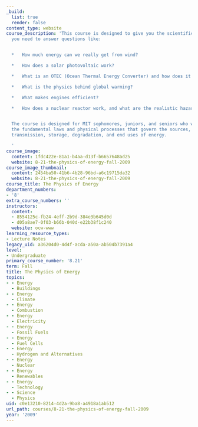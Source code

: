 ```yaml
---
_build:
  list: true
  render: false
content_type: website
course_description: 'This course is designed to give you the scientific understanding
  you need to answer questions like:


  *   How much energy can we really get from wind?

  *   How does a solar photovoltaic work?

  *   What is an OTEC (Ocean Thermal Energy Converter) and how does it work?

  *   What is the physics behind global warming?

  *   What makes engines efficient?

  *   How does a nuclear reactor work, and what are the realistic hazards?


  The course is designed for MIT sophomores, juniors, and seniors who want to understand
  the fundamental laws and physical processes that govern the sources, extraction,
  transmission, storage, degradation, and end uses of energy.

  '
course_image:
  content: 1fdc422e-81a1-b4aa-d13f-b6657648ad25
  website: 8-21-the-physics-of-energy-fall-2009
course_image_thumbnail:
  content: 2454ba50-41b6-4b28-96bd-a6c19715da32
  website: 8-21-the-physics-of-energy-fall-2009
course_title: The Physics of Energy
department_numbers:
- '8'
extra_course_numbers: ''
instructors:
  content:
  - 8554125c-fb24-4eff-2b9d-384e3b645d0d
  - d05a8ae7-0f03-b66b-040d-e22b38f1c240
  website: ocw-www
learning_resource_types:
- Lecture Notes
legacy_uid: a36204d0-4d4f-acda-a50a-ab504b7391a4
level:
- Undergraduate
primary_course_number: '8.21'
term: Fall
title: The Physics of Energy
topics:
- - Energy
  - Buildings
- - Energy
  - Climate
- - Energy
  - Combustion
- - Energy
  - Electricity
- - Energy
  - Fossil Fuels
- - Energy
  - Fuel Cells
- - Energy
  - Hydrogen and Alternatives
- - Energy
  - Nuclear
- - Energy
  - Renewables
- - Energy
  - Technology
- - Science
  - Physics
uid: c0e13210-8214-4d2a-9ba8-a4918a1ab512
url_path: courses/8-21-the-physics-of-energy-fall-2009
year: '2009'
---
```

